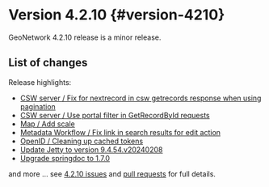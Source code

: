 # Version 4.2.10 {#version-4210}

GeoNetwork 4.2.10 release is a minor release.

## List of changes

Release highlights:

- [CSW server / Fix for nextrecord in csw getrecords response when using pagination](https://github.com/geonetwork/core-geonetwork/pull/7977)
- [CSW server / Use portal filter in GetRecordById requests](https://github.com/geonetwork/core-geonetwork/pull/7986)
- [Map / Add scale](https://github.com/geonetwork/core-geonetwork/pull/7967)
- [Metadata Workflow / Fix link in search results for edit action](https://github.com/geonetwork/core-geonetwork/pull/8054)
- [OpenID / Cleaning up cached tokens](https://github.com/geonetwork/core-geonetwork/pull/7874)
- [Update Jetty to version 9.4.54.v20240208](https://github.com/geonetwork/core-geonetwork/pull/7965)
- [Upgrade springdoc to 1.7.0](https://github.com/geonetwork/core-geonetwork/pull/7596)

and more \... see [4.2.10 issues](https://github.com/geonetwork/core-geonetwork/issues?q=is%3Aissue+milestone%3A4.2.10+is%3Aclosed) and [pull requests](https://github.com/geonetwork/core-geonetwork/pulls?q=is%3Apr+milestone%3A4.2.10+is%3Aclosed) for full details.
